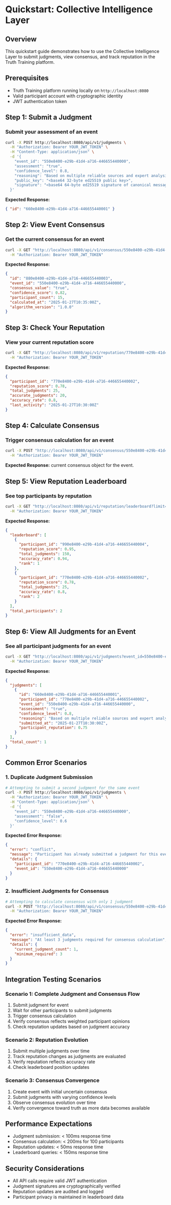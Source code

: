 # Quickstart: Collective Intelligence Layer

## Overview
This quickstart guide demonstrates how to use the Collective Intelligence Layer to submit judgments, view consensus, and track reputation in the Truth Training platform.

## Prerequisites
- Truth Training platform running locally on `http://localhost:8080`
- Valid participant account with cryptographic identity
- JWT authentication token

## Step 1: Submit a Judgment

### Submit your assessment of an event
```bash
curl -X POST http://localhost:8080/api/v1/judgments \
  -H "Authorization: Bearer YOUR_JWT_TOKEN" \
  -H "Content-Type: application/json" \
  -d '{
    "event_id": "550e8400-e29b-41d4-a716-446655440000",
    "assessment": "true",
    "confidence_level": 0.8,
    "reasoning": "Based on multiple reliable sources and expert analysis",
    "public_key": "<base64 32-byte ed25519 public key>",
    "signature": "<base64 64-byte ed25519 signature of canonical message>"
  }'
```

**Expected Response:**
```json
{ "id": "660e8400-e29b-41d4-a716-446655440001" }
```

## Step 2: View Event Consensus

### Get the current consensus for an event
```bash
curl -X GET "http://localhost:8080/api/v1/consensus/550e8400-e29b-41d4-a716-446655440000" \
  -H "Authorization: Bearer YOUR_JWT_TOKEN"
```

**Expected Response:**
```json
{
  "id": "880e8400-e29b-41d4-a716-446655440003",
  "event_id": "550e8400-e29b-41d4-a716-446655440000",
  "consensus_value": "true",
  "confidence_score": 0.82,
  "participant_count": 15,
  "calculated_at": "2025-01-27T10:35:00Z",
  "algorithm_version": "1.0.0"
}
```

## Step 3: Check Your Reputation

### View your current reputation score
```bash
curl -X GET "http://localhost:8080/api/v1/reputation/770e8400-e29b-41d4-a716-446655440002" \
  -H "Authorization: Bearer YOUR_JWT_TOKEN"
```

**Expected Response:**
```json
{
  "participant_id": "770e8400-e29b-41d4-a716-446655440002",
  "reputation_score": 0.78,
  "total_judgments": 25,
  "accurate_judgments": 20,
  "accuracy_rate": 0.8,
  "last_activity": "2025-01-27T10:30:00Z"
}
```

## Step 4: Calculate Consensus

### Trigger consensus calculation for an event
```bash
curl -X POST "http://localhost:8080/api/v1/consensus/550e8400-e29b-41d4-a716-446655440000/calculate" \
  -H "Authorization: Bearer YOUR_JWT_TOKEN"
```

**Expected Response:** current consensus object for the event.

## Step 5: View Reputation Leaderboard

### See top participants by reputation
```bash
curl -X GET "http://localhost:8080/api/v1/reputation/leaderboard?limit=10&min_judgments=5" \
  -H "Authorization: Bearer YOUR_JWT_TOKEN"
```

**Expected Response:**
```json
{
  "leaderboard": [
    {
      "participant_id": "990e8400-e29b-41d4-a716-446655440004",
      "reputation_score": 0.95,
      "total_judgments": 150,
      "accuracy_rate": 0.94,
      "rank": 1
    },
    {
      "participant_id": "770e8400-e29b-41d4-a716-446655440002",
      "reputation_score": 0.78,
      "total_judgments": 25,
      "accuracy_rate": 0.8,
      "rank": 2
    }
  ],
  "total_participants": 2
}
```

## Step 6: View All Judgments for an Event

### See all participant judgments for an event
```bash
curl -X GET "http://localhost:8080/api/v1/judgments?event_id=550e8400-e29b-41d4-a716-446655440000&include_participant_info=true" \
  -H "Authorization: Bearer YOUR_JWT_TOKEN"
```

**Expected Response:**
```json
{
  "judgments": [
    {
      "id": "660e8400-e29b-41d4-a716-446655440001",
      "participant_id": "770e8400-e29b-41d4-a716-446655440002",
      "event_id": "550e8400-e29b-41d4-a716-446655440000",
      "assessment": "true",
      "confidence_level": 0.8,
      "reasoning": "Based on multiple reliable sources and expert analysis",
      "submitted_at": "2025-01-27T10:30:00Z",
      "participant_reputation": 0.75
    }
  ],
  "total_count": 1
}
```

## Common Error Scenarios

### 1. Duplicate Judgment Submission
```bash
# Attempting to submit a second judgment for the same event
curl -X POST http://localhost:8080/api/v1/judgments \
  -H "Authorization: Bearer YOUR_JWT_TOKEN" \
  -H "Content-Type: application/json" \
  -d '{
    "event_id": "550e8400-e29b-41d4-a716-446655440000",
    "assessment": "false",
    "confidence_level": 0.6
  }'
```

**Expected Error Response:**
```json
{
  "error": "conflict",
  "message": "Participant has already submitted a judgment for this event",
  "details": {
    "participant_id": "770e8400-e29b-41d4-a716-446655440002",
    "event_id": "550e8400-e29b-41d4-a716-446655440000"
  }
}
```

### 2. Insufficient Judgments for Consensus
```bash
# Attempting to calculate consensus with only 1 judgment
curl -X POST "http://localhost:8080/api/v1/consensus/550e8400-e29b-41d4-a716-446655440000/calculate" \
  -H "Authorization: Bearer YOUR_JWT_TOKEN"
```

**Expected Error Response:**
```json
{
  "error": "insufficient_data",
  "message": "At least 3 judgments required for consensus calculation",
  "details": {
    "current_judgment_count": 1,
    "minimum_required": 3
  }
}
```

## Integration Testing Scenarios

### Scenario 1: Complete Judgment and Consensus Flow
1. Submit judgment for event
2. Wait for other participants to submit judgments
3. Trigger consensus calculation
4. Verify consensus reflects weighted participant opinions
5. Check reputation updates based on judgment accuracy

### Scenario 2: Reputation Evolution
1. Submit multiple judgments over time
2. Track reputation changes as judgments are evaluated
3. Verify reputation reflects accuracy rate
4. Check leaderboard position updates

### Scenario 3: Consensus Convergence
1. Create event with initial uncertain consensus
2. Submit judgments with varying confidence levels
3. Observe consensus evolution over time
4. Verify convergence toward truth as more data becomes available

## Performance Expectations
- Judgment submission: < 100ms response time
- Consensus calculation: < 200ms for 100 participants
- Reputation updates: < 50ms response time
- Leaderboard queries: < 150ms response time

## Security Considerations
- All API calls require valid JWT authentication
- Judgment signatures are cryptographically verified
- Reputation updates are audited and logged
- Participant privacy is maintained in leaderboard data
